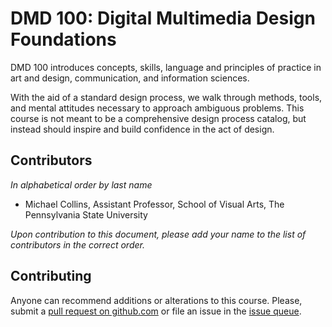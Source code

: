 # DMD 100: Digital Multimedia Design Foundations

DMD 100 introduces concepts, skills, language and principles of practice in art and design, communication, and information sciences.

With the aid of a standard design process, we walk through methods, tools, and mental attitudes necessary to approach ambiguous problems. This course is not meant to be a comprehensive design process catalog, but instead should inspire and build confidence in the act of design.

## Contributors
*In alphabetical order by last name*

- Michael Collins, Assistant Professor, School of Visual Arts, The Pennsylvania State University

*Upon contribution to this document, please add your name to the list of contributors in the correct order.*

## Contributing
Anyone can recommend additions or alterations to this course. Please, submit a [pull request on github.com](https://github.com/dmd-program/dmd-100-sp17) or file an issue in the [issue queue](https://github.com/dmd-program/dmd-100-sp17/issues).
